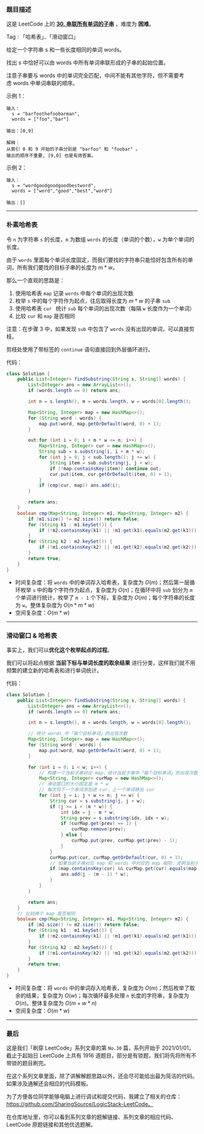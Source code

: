 ### 题目描述

这是 LeetCode 上的 **[30. 串联所有单词的子串](https://leetcode-cn.com/problems/substring-with-concatenation-of-all-words/solution/shua-chuan-lc-po-su-ha-xi-biao-jie-fa-hu-ml3x/)** ，难度为 **困难**。

Tag : 「哈希表」、「滑动窗口」



给定一个字符串 s 和一些长度相同的单词 words。

找出 s 中恰好可以由 words 中所有单词串联形成的子串的起始位置。

注意子串要与 words 中的单词完全匹配，中间不能有其他字符，但不需要考虑 words 中单词串联的顺序。




示例 1：
```
输入：
  s = "barfoothefoobarman",
  words = ["foo","bar"]
  
输出：[0,9]

解释：
从索引 0 和 9 开始的子串分别是 "barfoo" 和 "foobar" 。
输出的顺序不重要, [9,0] 也是有效答案。
```
示例 2：
```
输入：
  s = "wordgoodgoodgoodbestword",
  words = ["word","good","best","word"]
  
输出：[]
```

---

### 朴素哈希表

令 `n` 为字符串 `s` 的长度，`m` 为数组 `words` 的长度（单词的个数），`w` 为单个单词的长度。

由于 `words` 里面每个单词长度固定，而我们要找的字符串只能恰好包含所有的单词，所有我们要找的目标子串的长度为 $m * w$。

那么一个直观的思路是：

1. 使用哈希表 `map` 记录 `words` 中每个单词的出现次数
2. 枚举 `s` 中的每个字符作为起点，往后取得长度为 $m * w$ 的子串 `sub`
3. 使用哈希表 `cur ` 统计 `sub` 每个单词的出现次数（每隔 `w` 长度作为一个单词）
4. 比较 `cur` 和 `map` 是否相同

注意：在步骤 3 中，如果发现 `sub` 中包含了 `words` 没有出现的单词，可以直接剪枝。

剪枝处使用了带标签的 `continue` 语句直接回到外层循环进行。

代码：
```Java []
class Solution {
    public List<Integer> findSubstring(String s, String[] words) {
        List<Integer> ans = new ArrayList<>();
        if (words.length == 0) return ans;

        int n = s.length(), m = words.length, w = words[0].length();

        Map<String, Integer> map = new HashMap<>();
        for (String word : words) {
            map.put(word, map.getOrDefault(word, 0) + 1);
        }

        out:for (int i = 0; i + m * w <= n; i++) {
            Map<String, Integer> cur = new HashMap<>();
            String sub = s.substring(i, i + m * w);
            for (int j = 0; j < sub.length(); j += w) {
                String item = sub.substring(j, j + w);
                if (!map.containsKey(item)) continue out;
                cur.put(item, cur.getOrDefault(item, 0) + 1);
            }
            if (cmp(cur, map)) ans.add(i);
        }

        return ans;
    }
    boolean cmp(Map<String, Integer> m1, Map<String, Integer> m2) {
        if (m1.size() != m2.size()) return false;
        for (String k1 : m1.keySet()) {
            if (!m2.containsKey(k1) || !m1.get(k1).equals(m2.get(k1))) return false;
        }
        for (String k2 : m2.keySet()) {
            if (!m1.containsKey(k2) || !m1.get(k2).equals(m2.get(k2))) return false;
        }
        return true;
    }
}
```
* 时间复杂度：将 `words` 中的单词存入哈希表，复杂度为 $O(m)$；然后第一层循环枚举 `s` 中的每个字符作为起点，复杂度为 $O(n)$；在循环中将 `sub` 划分为 `m` 个单词进行统计，枚举了 `m - 1` 个下标，复杂度为 $O(m)$；每个字符串的长度为 `w`。整体复杂度为 $O(n * m * w)$
* 空间复杂度：$O(m * w)$

---

### 滑动窗口 & 哈希表

事实上，我们可以**优化这个枚举起点的过程**。

我们可以将起点根据 **当前下标与单词长度的取余结果** 进行分类，这样我们就不用频繁的建立新的哈希表和进行单词统计。

代码：
```Java []
class Solution {
    public List<Integer> findSubstring(String s, String[] words) {
        List<Integer> ans = new ArrayList<>();
        if (words.length == 0) return ans;

        int n = s.length(), m = words.length, w = words[0].length();

        // 统计 words 中「每个目标单词」的出现次数
        Map<String, Integer> map = new HashMap<>();
        for (String word : words) {
            map.put(word, map.getOrDefault(word, 0) + 1);
        }

        for (int i = 0; i < w; i++) {
            // 构建一个当前子串对应 map，统计当前子串中「每个目标单词」的出现次数
            Map<String, Integer> curMap = new HashMap<>();
            // 滑动窗口的大小固定是 m * w
            // 每次将下一个单词添加进 cur，上一个单词移出 cur
            for (int j = i; j + w <= n; j += w) {   
                String cur = s.substring(j, j + w);
                if (j >= i + (m * w)) {
                    int idx = j - m * w;
                    String prev = s.substring(idx, idx + w);
                    if (curMap.get(prev) == 1) {
                        curMap.remove(prev);
                    } else {
                        curMap.put(prev, curMap.get(prev) - 1);
                    }
                }
                curMap.put(cur, curMap.getOrDefault(cur, 0) + 1);
                // 如果当前子串对应 map 和 words 中对应的 map 相同，说明当前子串包含了「所有的目标单词」，将起始下标假如结果集
                if (map.containsKey(cur) && curMap.get(cur).equals(map.get(cur)) && cmp(map, curMap)) {
                    ans.add(j - (m - 1) * w);
                }
            }
        }

        return ans;
    }
    // 比较两个 map 是否相同
    boolean cmp(Map<String, Integer> m1, Map<String, Integer> m2) {
        if (m1.size() != m2.size()) return false;
        for (String k1 : m1.keySet()) {
            if (!m2.containsKey(k1) || !m1.get(k1).equals(m2.get(k1))) return false;
        }
        for (String k2 : m2.keySet()) {
            if (!m1.containsKey(k2) || !m1.get(k2).equals(m2.get(k2))) return false;
        }
        return true;
    }
}
```
* 时间复杂度：将 `words` 中的单词存入哈希表，复杂度为 $O(m)$；然后枚举了取余的结果，复杂度为 $O(w)$；每次循环最多处理 `n` 长度的字符串，复杂度为 $O(n)$。整体复杂度为 $O(m + w * n)$
* 空间复杂度：$O(m * w)$

---

### 最后

这是我们「刷穿 LeetCode」系列文章的第 `No.30` 篇，系列开始于 2021/01/01，截止于起始日 LeetCode 上共有 1916 道题目，部分是有锁题，我们将先将所有不带锁的题目刷完。

在这个系列文章里面，除了讲解解题思路以外，还会尽可能给出最为简洁的代码。如果涉及通解还会相应的代码模板。

为了方便各位同学能够电脑上进行调试和提交代码，我建立了相关的仓库：https://github.com/SharingSource/LogicStack-LeetCode。

在仓库地址里，你可以看到系列文章的题解链接、系列文章的相应代码、LeetCode 原题链接和其他优选题解。

